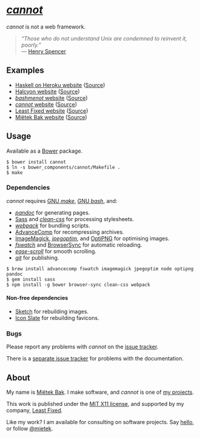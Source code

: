 [_cannot_](https://cannot.mietek.io/)
=====================================

_cannot_ is not a web framework.

> _“Those who do not understand Unix are condemned to reinvent it, poorly.”_  
> — [Henry Spencer](https://en.wikipedia.org/wiki/Henry_Spencer)


Examples
--------

- [Haskell on Heroku website](https://haskellonheroku.com/) ([Source](https://github.com/mietek/haskell-on-heroku-website/))
- [Halcyon website](https://halcyon.sh/) ([Source](https://github.com/mietek/halcyon-website/))
- [_bashmenot_ website](https://bashmenot.mietek.io/) ([Source](https://github.com/mietek/bashmenot-website/))
- [_cannot_ website](https://cannot.mietek.io/) ([Source](https://github.com/mietek/cannot-website/))
- [Least Fixed website](https://leastfixed.com/) ([Source](https://github.com/mietek/least-fixed-website/))
- [Miëtek Bak website](https://mietek.io/) ([Source](https://github.com/mietek/mietek-website/))


Usage
-----

Available as a [Bower](http://bower.io/) package.

```
$ bower install cannot
$ ln -s bower_components/cannot/Makefile .
$ make
```


### Dependencies

_cannot_ requires [GNU _make_](https://gnu.org/software/make/), [GNU _bash_](https://gnu.org/software/bash/), and:

- [_pandoc_](http://johnmacfarlane.net/pandoc/) for generating pages.
- [Sass](http://sass-lang.com/) and [_clean-css_](https://github.com/jakubpawlowicz/clean-css/) for processing stylesheets.
- [_webpack_](https://webpack.github.io/) for bundling scripts.
- [Advance<span class="small-caps">Comp</span>](http://advancemame.sourceforge.net/comp-readme.html) for recompressing archives.
- [ImageMagick](http://imagemagick.org/), [_jpegoptim_](https://github.com/tjko/jpegoptim/), and [OptiPNG](http://optipng.sourceforge.net/) for optimising images.
- [_fswatch_](https://github.com/emcrisostomo/fswatch/) and [BrowserSync](http://browsersync.io/) for automatic reloading.
- [_ease-scroll_](https://github.com/mietek/ease-scroll/) for smooth scrolling.
- [_git_](http://git-scm.com/) for publishing.

```
$ brew install advancecomp fswatch imagemagick jpegoptim node optipng pandoc
$ gem install sass
$ npm install -g bower browser-sync clean-css webpack
```

#### Non-free dependencies

- [Sketch](http://bohemiancoding.com/sketch/) for rebuilding images.
- [Icon Slate](http://www.kodlian.com/apps/icon-slate/) for rebuilding favicons.


### Bugs

Please report any problems with _cannot_ on the [issue tracker](https://github.com/mietek/cannot/issues/).

There is a [separate issue tracker](https://github.com/mietek/cannot-website/issues/) for problems with the documentation.


About
-----

My name is [Miëtek Bak](https://mietek.io/).  I make software, and _cannot_ is one of [my projects](https://mietek.io/projects/).

This work is published under the [MIT X11 license](https://cannot.mietek.io/license/), and supported by my company, [Least Fixed](https://leastfixed.com/).

Like my work?  I am available for consulting on software projects.  Say [hello](https://mietek.io/), or follow [@mietek](https://twitter.com/mietek).
